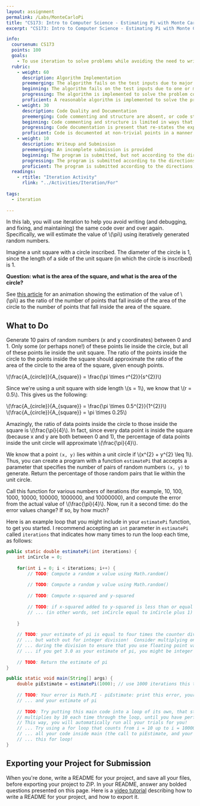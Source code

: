 ```yaml
---
layout: assignment
permalink: /Labs/MonteCarloPi
title: "CS173: Intro to Computer Science - Estimating Pi with Monte Carlo Simulation"
excerpt: "CS173: Intro to Computer Science - Estimating Pi with Monte Carlo Simulation"

info:
  coursenum: CS173
  points: 100
  goals:
    - To use iteration to solve problems while avoiding the need to write duplicate code
  rubric:
    - weight: 60
      description: Algorithm Implementation
      preemerging: The algorithm fails on the test inputs due to major issues, or the program fails to compile and/or run
      beginning: The algorithm fails on the test inputs due to one or more minor issues
      progressing: The algorithm is implemented to solve the problem correctly according to given test inputs, but would fail if executed in a general case due to a minor issue or omission in the algorithm design or implementation
      proficient: A reasonable algorithm is implemented to solve the problem which correctly solves the problem according to the given test inputs, and would be reasonably expected to solve the problem in the general case
    - weight: 30
      description: Code Quality and Documentation
      preemerging: Code commenting and structure are absent, or code structure departs significantly from best practice, and/or the code departs significantly from the style guide
      beginning: Code commenting and structure is limited in ways that reduce the readability of the program, and/or there are minor departures from the style guide
      progressing: Code documentation is present that re-states the explicit code definitions, and/or code is written that mostly adheres to the style guide
      proficient: Code is documented at non-trivial points in a manner that enhances the readability of the program, and code is written according to the style guide, and each function contains relevant and appropriate Javadoc documentation
    - weight: 10
      description: Writeup and Submission
      preemerging: An incomplete submission is provided
      beginning: The program is submitted, but not according to the directions in one or more ways (for example, because it is lacking a readme writeup or missing answers to written questions)
      progressing: The program is submitted according to the directions with a minor omission or correction needed, including a readme writeup describing the solution and answering nearly all questions posed in the instructions
      proficient: The program is submitted according to the directions, including a readme writeup describing the solution and answering all questions posed in the instructions
  readings:
    - rtitle: "Iteration Activity"
      rlink: "../Activities/Iteration/For"
      
tags:
  - iteration
  
---
```


In this lab, you will use iteration to help you avoid writing (and debugging, and fixing, and maintaining) the same code over and over again.  Specifically, we will estimate the value of <span>\\(\pi\\)</span> using iteratively generated random numbers.

Imagine a unit square with a circle inscribed.  The diameter of the circle is 1, since the length of a side of the unit square (in which the circle is inscribed) is 1.

**Question: what is the area of the square, and what is the area of the circle?**

See [this article](https://academo.org/demos/estimating-pi-monte-carlo/) for an animation showing the estimation of the value of <span>\\(\pi\\)</span> as the ratio of the number of points that fall inside of the area of the circle to the number of points that fall inside the area of the square.

## What to Do

Generate 10 pairs of random numbers (x and y coordinates) between 0 and 1.  Only some (or perhaps none!) of these points lie inside the circle, but all of these points lie inside the unit square.  The ratio of the points inside the circle to the points inside the square should approximate the ratio of the area of the circle to the area of the square, given enough points.

<span>\\(\frac{A_{circle}}{A_{square}} = \frac{\pi \times r^{2}}{s^{2}}\\)</span>

Since we're using a unit square with side length <span>\\(s = 1\\)</span>, we know that <span>\\(r = 0.5\\)</span>.  This gives us the following:

<span>\\(\frac{A_{circle}}{A_{square}} = \frac{\pi \times 0.5^{2}}{1^{2}}\\)</span><br>
<span>\\(\frac{A_{circle}}{A_{square}} = \pi \times 0.25\\)</span><br>

Amazingly, the ratio of data points inside the circle to those inside the square is <span>\\(\frac{\pi}{4}\\)</span>.  In fact, since every data point is inside the square (because x and y are both between 0 and 1), the percentage of data points inside the unit circle will approximate <span>\\(\frac{\pi}{4}\\)</span>.

We know that a point `(x, y)` lies within a unit circle if <span>\\(x^{2} + y^{2} \leq 1\\)</span>.  Thus, you can create a program with a function `estimatePi` that accepts a parameter that specifies the number of pairs of random numbers `(x, y)` to generate.  Return the percentage of those random pairs that lie within the unit circle.

Call this function for various numbers of iterations (for example, 10, 100, 1000, 10000, 100000, 1000000, and 10000000), and compute the error from the actual value of <span>\\(\frac{\pi}{4}\\)</span>.  Now, run it a second time: do the error values change?  If so, by how much?

Here is an example loop that you might include in your `estimatePi` function, to get you started.  I recommend accepting an `int` parameter in `estimatePi` called `iterations` that indicates how many times to run the loop each time, as follows:

```java
public static double estimatePi(int iterations) {
    int inCircle = 0;
    
    for(int i = 0; i < iterations; i++) {
        // TODO: Compute a random x value using Math.random()
        
        // TODO: Compute a random y value using Math.random()
        
        // TODO: Compute x-squared and y-squared
        
        // TODO: if x-squared added to y-squared is less than or equal to 1, increment a counter inCircle 
        // ... (in other words, set inCircle equal to inCircle plus 1)
        
    }
    
    // TODO: your estimate of pi is equal to four times the counter divided by iterations
    // ... but watch out for integer division!  Consider multiplying one of the integers by 1.0 
    // ... during the division to ensure that you use floating point values that do not round!
    // ... if you get 3.0 as your estimate of pi, you might be integer dividing here by mistake.
    
    // TODO: Return the estimate of pi
}

public static void main(String[] args) {
    double piEstimate = estimatePi(1000); // use 1000 iterations this time
    
    // TODO: Your error is Math.PI - piEstimate: print this error, your number of iterations, 
    // ... and your estimate of pi
    
    // TODO: Try putting this main code into a loop of its own, that starts with 10 iterations, and 
    // multiplies by 10 each time through the loop, until you have performed 10000000 iterations.  
    // This way, you will automatically run all your trials for you!
    // ... Try using a for loop that counts from i = 10 up to i = 1000000, with i*=10 to multiply i by 10
    // ... all your code inside main (the call to piEstimate, and your print statements) will go inside 
    // ... this for loop!
}
```

## Exporting your Project for Submission

When you're done, write a README for your project, and save all your files, before exporting your project to ZIP.  In your README, answer any bolded questions presented on this page.  Here is a [video tutorial](../Modules/IDE/Module2) describing how to write a README for your project, and how to export it.